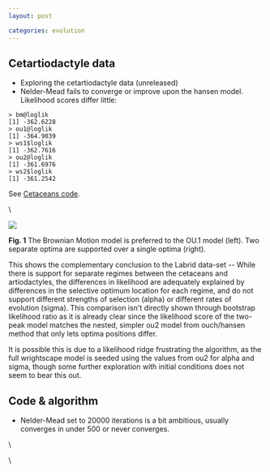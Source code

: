 ```yaml
---
layout: post

categories: evolution
---
```






 





Cetartiodactyle data
--------------------

-   Exploring the cetartiodactyle data (unreleased)
-   Nelder-Mead fails to converge or improve upon the hansen model.
    Likelihood scores differ little:

~~~~ {.de1}
> bm@loglik
[1] -362.6228
> ou1@loglik
[1] -364.9039
> ws1$loglik
[1] -362.7616
> ou2@loglik
[1] -361.6976
> ws2$loglik
[1] -361.2542
~~~~

See [Cetaceans
code](http://github.com/cboettig/wrightscape/blob/8989487c30adbafb6e43ce8b6231722e278f58a5/demos/cetaceans.R "http://github.com/cboettig/wrightscape/blob/8989487c30adbafb6e43ce8b6231722e278f58a5/demos/cetaceans.R").

\

![](http://openwetware.org/images/thumb/4/4e/CetaceanModels.png/600px-CetaceanModels.png)


**Fig. 1** The Brownian Motion model is preferred to the OU.1 model
(left). Two separate optima are supported over a single optima (right).

This shows the complementary conclusion to the Labrid data-set -- While
there is support for separate regimes between the cetaceans and
artiodactyles, the differences in likelihood are adequately explained by
differences in the selective optimum location for each regime, and do
not support different strengths of selection (alpha) or different rates
of evolution (sigma). This comparison isn't directly shown through
bootstrap likelihood ratio as it is already clear since the likelihood
score of the two-peak model matches the nested, simpler ou2 model from
ouch/hansen method that only lets optima positions differ.

It is possible this is due to a likelihood ridge frustrating the
algorithm, as the full wrightscape model is seeded using the values from
ou2 for alpha and sigma, though some further exploration with initial
conditions does not seem to bear this out.

Code & algorithm
----------------

-   Nelder-Mead set to 20000 iterations is a bit ambitious, usually
    converges in under 500 or never converges.

\

\

